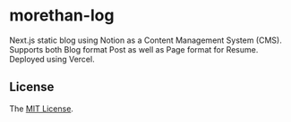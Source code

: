 # morethan-log

Next.js static blog using Notion as a Content Management System (CMS). Supports both Blog format Post as well as Page format for Resume. Deployed using Vercel.

## License

The [MIT License](LICENSE).
